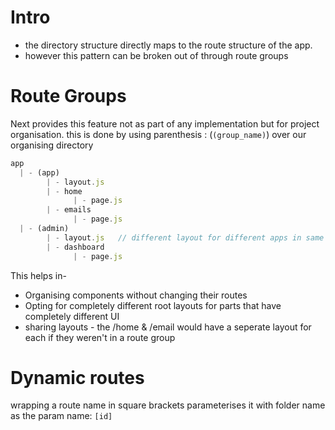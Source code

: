 # Intro
- the directory structure directly maps to the route structure of the app.
- however this pattern can be broken out of through route groups

# Route Groups
Next provides this feature not as part of any implementation but for project organisation.
this is done by using parenthesis : (`(group_name)`) over our organising directory
```js
app
  | - (app)
        | - layout.js
        | - home
              | - page.js
        | - emails
              | - page.js
  | - (admin)
        | - layout.js   // different layout for different apps in same project
        | - dashboard
              | - page.js

```
This helps in- 
- Organising components without changing their routes
- Opting for completely different root layouts for parts that have completely different UI
- sharing layouts - the /home & /email would have a seperate layout for each if they weren't in a route group

# Dynamic routes
wrapping a route name in square brackets parameterises it with folder name as the param name: `[id]`
